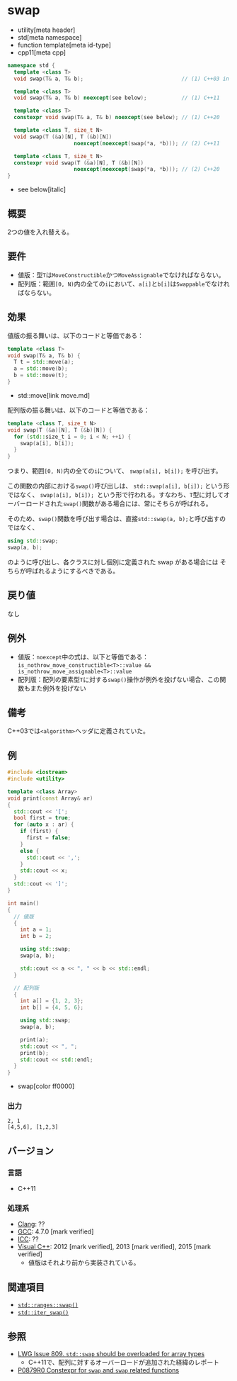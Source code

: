 # swap
* utility[meta header]
* std[meta namespace]
* function template[meta id-type]
* cpp11[meta cpp]

```cpp
namespace std {
  template <class T>
  void swap(T& a, T& b);                               // (1) C++03 in <algorithm> header

  template <class T>
  void swap(T& a, T& b) noexcept(see below);           // (1) C++11

  template <class T>
  constexpr void swap(T& a, T& b) noexcept(see below); // (1) C++20

  template <class T, size_t N>
  void swap(T (&a)[N], T (&b)[N])
                     noexcept(noexcept(swap(*a, *b))); // (2) C++11

  template <class T, size_t N>
  constexpr void swap(T (&a)[N], T (&b)[N])
                     noexcept(noexcept(swap(*a, *b))); // (2) C++20
}
```
* see below[italic]

## 概要
2つの値を入れ替える。


## 要件
- 値版：型`T`は`MoveConstructible`かつ`MoveAssignable`でなければならない。
- 配列版：範囲`[0, N)`内の全ての`i`において、`a[i]`と`b[i]`は`Swappable`でなければならない。


## 効果
値版の振る舞いは、以下のコードと等価である：

```cpp
template <class T>
void swap(T& a, T& b) {
  T t = std::move(a);
  a = std::move(b);
  b = std::move(t);
}
```
* std::move[link move.md]

配列版の振る舞いは、以下のコードと等価である：
```cpp
template <class T, size_t N>
void swap(T (&a)[N], T (&b)[N]) {
  for (std::size_t i = 0; i < N; ++i) {
    swap(a[i], b[i]);
  }
}
```

つまり、範囲`[0, N)`内の全ての`i`について、 `swap(a[i], b[i]);` を呼び出す。

この関数の内部における`swap()`呼び出しは、 `std::swap(a[i], b[i]);` という形ではなく、 `swap(a[i], b[i]); `という形で行われる。すなわち、`T`型に対してオーバーロードされた`swap()`関数がある場合には、常にそちらが呼ばれる。

そのため、`swap()`関数を呼び出す場合は、直接`std::swap(a, b);`と呼び出すのではなく、

```cpp
using std::swap;
swap(a, b);
```

のように呼び出し、各クラスに対し個別に定義された swap がある場合には そちらが呼ばれるようにするべきである。


## 戻り値
なし


## 例外
- 値版：`noexcept`中の式は、以下と等価である：`is_nothrow_move_constructible<T>::value && is_nothrow_move_assignable<T>::value`
- 配列版：配列の要素型`T`に対する`swap()`操作が例外を投げない場合、この関数もまた例外を投げない


## 備考
C++03では`<algorithm>`ヘッダに定義されていた。


## 例
```cpp example
#include <iostream>
#include <utility>

template <class Array>
void print(const Array& ar)
{
  std::cout << '[';
  bool first = true;
  for (auto x : ar) {
    if (first) {
      first = false;
    }
    else {
      std::cout << ',';
    }
    std::cout << x;
  }
  std::cout << ']';
}

int main()
{
  // 値版
  {
    int a = 1;
    int b = 2;

    using std::swap;
    swap(a, b);

    std::cout << a << ", " << b << std::endl;
  }

  // 配列版
  {
    int a[] = {1, 2, 3};
    int b[] = {4, 5, 6};

    using std::swap;
    swap(a, b);

    print(a);
    std::cout << ", ";
    print(b);
    std::cout << std::endl;
  }
}
```
* swap[color ff0000]

### 出力
```
2, 1
[4,5,6], [1,2,3]
```

## バージョン
### 言語
- C++11

### 処理系
- [Clang](/implementation.md#clang): ??
- [GCC](/implementation.md#gcc): 4.7.0 [mark verified]
- [ICC](/implementation.md#icc): ??
- [Visual C++](/implementation.md#visual_cpp): 2012 [mark verified], 2013 [mark verified], 2015 [mark verified]
	- 値版はそれより前から実装されている。

## 関連項目
- [`std::ranges::swap()`](/reference/concepts/swap.md)
- [`std::iter_swap()`](/reference/algorithm/iter_swap.md)


## 参照
- [LWG Issue 809. `std::swap` should be overloaded for array types](http://www.open-std.org/jtc1/sc22/wg21/docs/lwg-defects.html#809)
    - C++11で、配列に対するオーバーロードが追加された経緯のレポート
- [P0879R0 Constexpr for `swap` and `swap` related functions](http://www.open-std.org/jtc1/sc22/wg21/docs/papers/2018/p0879r0.html)
